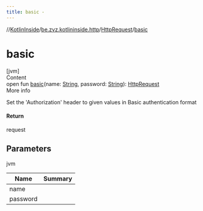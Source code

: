 ```yaml
---
title: basic -
---
```

//[KotlinInside](../../index.md)/[be.zvz.kotlininside.http](../index.md)/[HttpRequest](index.md)/[basic](basic.md)



# basic  
[jvm]  
Content  
open fun [basic](basic.md)(name: [String](https://docs.oracle.com/javase/7/docs/api/java/lang/String.html), password: [String](https://docs.oracle.com/javase/7/docs/api/java/lang/String.html)): [HttpRequest](index.md)  
More info  


Set the 'Authorization' header to given values in Basic authentication format



#### Return  


request



## Parameters  
  
jvm  
  
|  Name|  Summary| 
|---|---|
| <a name="be.zvz.kotlininside.http/HttpRequest/basic/#java.lang.String#java.lang.String/PointingToDeclaration/"></a>name| <a name="be.zvz.kotlininside.http/HttpRequest/basic/#java.lang.String#java.lang.String/PointingToDeclaration/"></a>
| <a name="be.zvz.kotlininside.http/HttpRequest/basic/#java.lang.String#java.lang.String/PointingToDeclaration/"></a>password| <a name="be.zvz.kotlininside.http/HttpRequest/basic/#java.lang.String#java.lang.String/PointingToDeclaration/"></a>
  
  



